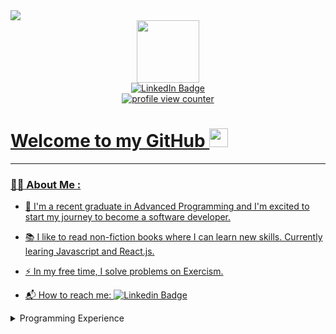 

<img src="https://capsule-render.vercel.app/api?type=waving&color=0:42047E,50:F67280,100:FFF275&height=300&section=header&text=Kris%20Tribbeck&fontSize=90" />

<div id="header" align="center">
  <img src="https://media.giphy.com/media/WFZvB7VIXBgiz3oDXE/giphy.gif" width="100"/>
</div>

<div id="badges" align="center">
   <a href="https://www.linkedin.com/in/kris-tribbeck-459196225/">
  <img src="https://img.shields.io/badge/LinkedIn-blue?logo=linkedin&logoColor=white&style=for-the-badge" alt="LinkedIn Badge"/>
</div>
    <div id="profileView" align="center">
  <img src="https://komarev.com/ghpvc/?username=KrisTribbeck&color=blue&style=flat-square)" alt="profile view counter"/>
  </div>
  
  <h1>
  Welcome to my GitHub
  <img src="https://media.giphy.com/media/hvRJCLFzcasrR4ia7z/giphy.gif" width="30px"/>
</h1>
  
  ---
### :woman_technologist: About Me :
  - :page_with_curl: I'm a recent graduate in Advanced Programming and I'm excited to start my journey to become a software developer.

- :books: I like to read non-fiction books where I can learn new skills. Currently learing Javascript and React.js.

- :zap: In my free time, I solve problems on Exercism.

- :mailbox_with_mail: How to reach me: [![Linkedin Badge](https://img.shields.io/badge/-Kris-blue?style=flat&logo=Linkedin&logoColor=white)](https://www.linkedin.com/in/kris-tribbeck-459196225/)
  
 
              
  
  
<details>
<summary> Programming Experience</summary> 

| Back-End | Front-End   | Databases      | Frameworks  | API |
|---------:|-------------|----------------|-------------|-----|
| C#       | HTML        | SQL (MySQL)    | .NET        |REST |
| Java     | CSS         | NoSQL (MongoDB)| ASP.NET MVC |     |
| Python   | Javascript  |                | Bootstrap   |     |
| PHP      |             |                |             |     |
</details>

